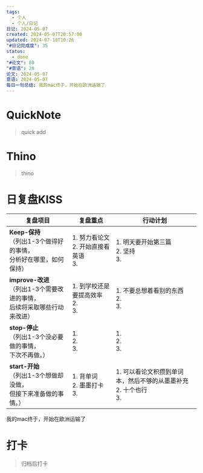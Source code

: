```yaml
---
tags:
  - 个人
  - 个人/日记
日记: 2024-05-07
created: 2024-05-07T20:57:00
updated: 2024-07-18T10:26
"#日记完成度": 35
status:
  - done
"#论文": 80
"#意语": 20
论文: 2024-05-07
意语: 2024-05-07
每日一句总结: 我的mac终于，开始在欧洲运输了
---
```

# QuickNote
> quick add

# Thino
> thino

# 日复盘KISS
| **复盘项目**                                             | **复盘重点**                      | **行动计划**                                    |
| ---------------------------------------------------- | ----------------------------- | ------------------------------------------- |
| **Keep-保持**<br>（列出1-3个做得好的事情，<br>   分析好在哪里，如何保持）     | 1.  努力看论文<br>2. 开始直接看英语<br>3. | 1.  明天要开始第三篇<br>2. 坚持<br>3.                 |
| **improve-改进**<br>（列出1-3个需要改进的事情，<br>  后续将采取哪些行动来改进） | 1.  到学校还是要提高效率<br>2. <br>3.   | 1.  不要总想着看别的东西<br>2. <br>3.                 |
| **stop-停止**<br>（列出1-3个没必要做的事情，<br>下次不再做。）            | 1.  <br>2. <br>3.             | 1.  <br>2. <br>3.                           |
| **start-开始**<br>（列出1-3个想做却没做，<br>但接下来准备做的事情。）        | 1.  背单词<br>2. 墨墨打卡<br>3.      | 1.  可以看论文积攒到单词本，然后不够的从墨墨补充<br>2. 十个也行<br>3. |
我的mac终于，开始在欧洲运输了

# 打卡
> 归档后打卡


